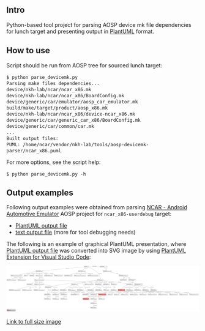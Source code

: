## Intro
Python-based tool project for parsing AOSP device mk file dependencies for lunch target and presenting output in [PlantUML](https://plantuml.com/en/) format.

## How to use
Script should be run from AOSP tree for sourced lunch target:
```
$ python parse_devicemk.py
Parsing make files dependencies...
device/nkh-lab/ncar/ncar_x86.mk
device/nkh-lab/ncar/ncar_x86/BoardConfig.mk
device/generic/car/emulator/aosp_car_emulator.mk
build/make/target/product/aosp_x86.mk
device/nkh-lab/ncar/ncar_x86/device-ncar_x86.mk
device/generic/car/generic_car_x86/BoardConfig.mk
device/generic/car/common/car.mk
...
Built output files:
PUML: /home/ncar/vendor/nkh-lab/tools/aosp-devicemk-parser/ncar_x86.puml

```
For more options, see the script help:
```
$ python parse_devicemk.py -h
```
## Output examples
Following output examples were obtained from parsing [NCAR - Android Automotive Emulator](https://github.com/nkh-lab/aosp-ncar-manifest) AOSP project for `ncar_x86-userdebug` target:
- [PlantUML output file](doc/output-examples/ncar_x86.puml)
- [text output file](doc/output-examples/ncar_x86.txt) (more for tool debugging needs)

The following is an example of graphical PlantUML presentation, where [PlantUML output file](doc/output-examples/ncar_x86.puml) was converted into SVG image by using [PlantUML Extension for Visual Studio Code](https://marketplace.visualstudio.com/items?itemName=jebbs.plantuml):

![](doc/output-examples/ncar_x86.svg)

[Link to full size image](https://raw.githubusercontent.com/nkh-lab/aosp-devicemk-parser/master/doc/output-examples/ncar_x86.svg)
